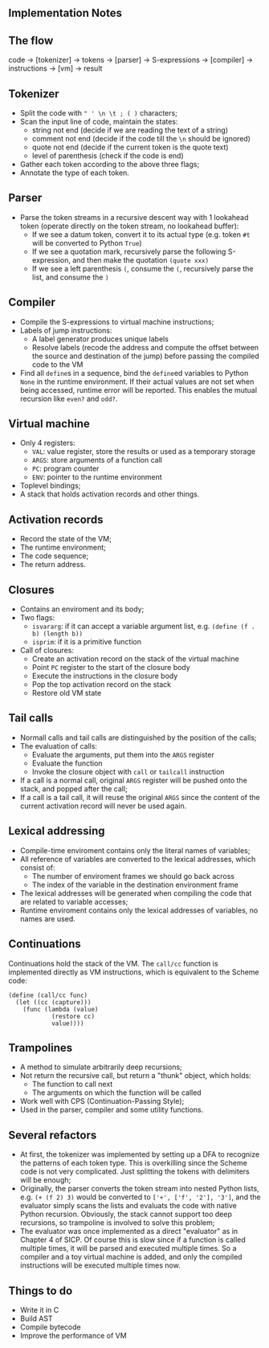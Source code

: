 Implementation Notes
----------------------------
## The flow
code -> [tokenizer] -> tokens -> [parser] -> S-expressions -> [compiler] -> instructions -> [vm] -> result

## Tokenizer
* Split the code with `" ' \n \t ; ( )` characters;
* Scan the input line of code, maintain the states:
    * string not end (decide if we are reading the text of a string)
	* comment not end (decide if the code till the `\n` should be ignored)
	* quote not end (decide if the current token is the quote text)
	* level of parenthesis (check if the code is end)
* Gather each token according to the above three flags;
* Annotate the type of each token.

## Parser
* Parse the token streams in a recursive descent way with 1 lookahead token (operate directly on the token stream, no lookahead buffer):
	* If we see a datum token, convert it to its actual type (e.g. token `#t` will be converted to Python `True`)
	* If we see a quotation mark, recursively parse the following S-expression, and then make the quotation `(quote xxx)`
	* If we see a left parenthesis `(`, consume the `(`, recursively parse the list, and consume the `)`

## Compiler
* Compile the S-expressions to virtual machine instructions;
* Labels of jump instructions:
	* A label generator produces unique labels
	* Resolve labels (recode the address and compute the offset between the source and destination of the jump) 
	  before passing the compiled code to the VM
* Find all `define`s in a sequence, bind the `define`ed variables to Python `None` in the runtime environment.
  If their actual values are not set when being accessed, runtime error will be reported. This enables the mutual
  recursion like `even?` and `odd?`.

## Virtual machine
* Only 4 registers:
	* `VAL`: value register, store the results or used as a temporary storage
	* `ARGS`: store arguments of a function call
	* `PC`: program counter
	* `ENV`: pointer to the runtime environment
* Toplevel bindings;
* A stack that holds activation records and other things.

## Activation records
* Record the state of the VM;
* The runtime environment;
* The code sequence;
* The return address.

## Closures
* Contains an enviroment and its body;
* Two flags:
	* `isvararg`: if it can accept a variable argument list, e.g. `(define (f . b) (length b))`
	* `isprim`: if it is a primitive function
* Call of closures:
	* Create an activation record on the stack of the virtual machine
	* Point `PC` register to the start of the closure body
	* Execute the instructions in the closure body
	* Pop the top activation record on the stack
	* Restore old VM state

## Tail calls
* Normall calls and tail calls are distinguished by the position of the calls;
* The evaluation of calls:
	* Evaluate the arguments, put them into the `ARGS` register
	* Evaluate the function
	* Invoke the closure object with `call` or `tailcall` instruction
* If a call is a normal call, original `ARGS` register will be pushed onto the stack, and popped after
  the call;
* If a call is a tail call, it will reuse the original `ARGS` since the content of the 
  current activation record will never be used again.

## Lexical addressing
* Compile-time enviroment contains only the literal names of variables;
* All reference of variables are converted to the lexical addresses, which consist of:
	* The number of enviroment frames we should go back across
	* The index of the variable in the destination environment frame
* The lexical addresses will be generated when compiling the code that are related to variable accesses;
* Runtime enviroment contains only the lexical addresses of variables, no names are used.

## Continuations
Continuations hold the stack of the VM. The `call/cc` function is implemented directly as VM instructions, 
which is equivalent to the Scheme code:

    (define (call/cc func)
      (let ((cc (capture)))
        (func (lambda (value)
                (restore cc)
                value))))

## Trampolines
* A method to simulate arbitrarily deep recursions;
* Not return the recursive call, but return a "thunk" object, which holds:
	* The function to call next
	* The arguments on which the function will be called
* Work well with CPS (Continuation-Passing Style);
* Used in the parser, compiler and some utility functions.

## Several refactors
* At first, the tokenizer was implemented by setting up a DFA to recognize the patterns of each token type. This is overkilling since
  the Scheme code is not very complicated. Just splitting the tokens with delimiters will be enough;
* Originally, the parser converts the token stream into nested Python lists, e.g. `(+ (f 2) 3)` would be converted to `['+', ['f', '2'], '3']`,
  and the evaluator simply scans the lists and evaluats the code with native Python recursion. Obviously, the stack cannot support too deep
  recursions, so trampoline is involved to solve this problem;
* The evaluator was once implemented as a direct "evaluator" as in Chapter 4 of SICP. Of course this is slow since if a function is called
  multiple times, it will be parsed and executed multiple times. So a compiler and a toy virtual machine is added, and only the compiled
  instructions will be executed multiple times now.

## Things to do
* Write it in C
* Build AST
* Compile bytecode
* Improve the performance of VM
